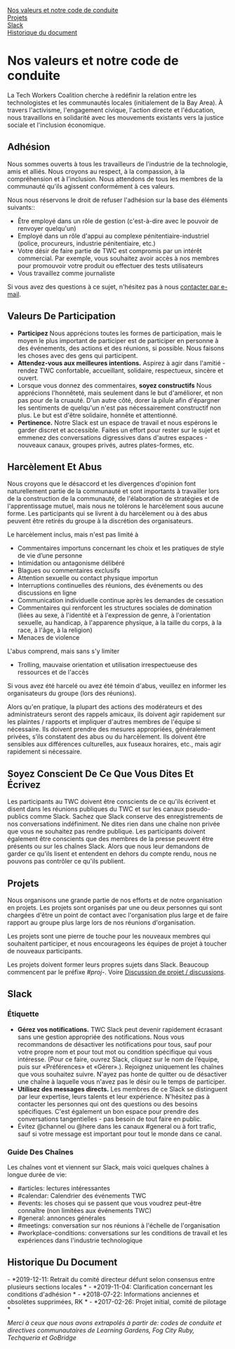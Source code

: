 [Nos valeurs et notre code de conduite](#our-values)<br>
[Projets](#projects)<br>
[Slack](#slack)<br>
[Historique du document](#document-history)

<h1 class="lh-tight marg-b-4">Nos valeurs et notre code de conduite</h1>
<a name="our-values" />

La Tech Workers Coalition cherche à redéfinir la relation entre les technologistes et les communautés locales (initialement de la Bay Area). À travers l'activisme, l'engagement civique, l'action directe et l'éducation, nous travaillons en solidarité avec les mouvements existants vers la justice sociale et l'inclusion économique.

## Adhésion

Nous sommes ouverts à tous les travailleurs de l'industrie de la technologie, amis et alliés. Nous croyons au respect, à la compassion, à la compréhension et à l'inclusion. Nous attendons de tous les membres de la communauté qu'ils agissent conformément à ces valeurs.

Nous nous réservons le droit de refuser l'adhésion sur la base des éléments suivants::
- Être employé dans un rôle de gestion (c'est-à-dire avec le pouvoir de renvoyer quelqu'un)
- Employé dans un rôle d'appui au complexe pénitentiaire-industriel (police, procureurs, industrie pénitentiaire, etc.)
- Votre désir de faire partie de TWC est compromis par un intérêt commercial. Par exemple, vous souhaitez avoir accès à nos membres pour promouvoir votre produit ou effectuer des tests utilisateurs
- Vous travaillez comme journaliste

Si vous avez des questions à ce sujet, n'hésitez pas à nous [contacter par e-mail](mailto:hello@techworkersco.org).

## Valeurs De Participation

- **Participez** Nous apprécions toutes les formes de participation, mais le moyen le plus important de participer est de participer en personne à des événements, des actions et des réunions, si possible. Nous faisons les choses avec des gens qui participent.
- **Attendez-vous aux meilleures intentions.** Aspirez à agir dans l'amitié - rendez TWC confortable, accueillant, solidaire, respectueux, sincère et ouvert.
- Lorsque vous donnez des commentaires, **soyez constructifs** Nous apprécions l'honnêteté, mais seulement dans le but d'améliorer, et non pas pour de la cruauté. D'un autre côté, dorer la pilule afin d'épargner les sentiments de quelqu'un n'est pas nécessairement constructif non plus. Le but est d'être solidaire, honnête et attentionné.
- **Pertinence.** Notre Slack est un espace de travail et nous espérons le garder discret et accessible. Faites un effort pour rester sur le sujet et emmenez des conversations digressives dans d'autres espaces - nouveaux canaux, groupes privés, autres plates-formes, etc.

## Harcèlement Et Abus

Nous croyons que le désaccord et les divergences d'opinion font naturellement partie de la communauté et sont importants à travailler lors de la construction de la communauté, de l'élaboration de stratégies et de l'apprentissage mutuel, mais nous ne tolérons le harcèlement sous aucune forme. Les participants qui se livrent à du harcèlement ou à des abus peuvent être retirés du groupe à la discrétion des organisateurs.

Le harcèlement inclus, mais n'est pas limité à

- Commentaires importuns concernant les choix et les pratiques de style de vie d’une personne
- Intimidation ou antagonisme délibéré
- Blagues ou commentaires exclusifs
- Attention sexuelle ou contact physique importun
- Interruptions continuelles des réunions, des événements ou des discussions en ligne
- Communication individuelle continue après les demandes de cessation
- Commentaires qui renforcent les structures sociales de domination (liées au sexe, à l'identité et à l'expression de genre, à l'orientation sexuelle, au handicap, à l'apparence physique, à la taille du corps, à la race, à l'âge, à la religion)
- Menaces de violence

L'abus comprend, mais sans s'y limiter
- Trolling, mauvaise orientation et utilisation irrespectueuse des ressources et de l'accès

Si vous avez été harcelé ou avez été témoin d'abus, veuillez en informer les organisateurs du groupe (lors des réunions).

Alors qu'en pratique, la plupart des actions des modérateurs et des administrateurs seront des rappels amicaux, ils doivent agir rapidement sur les plaintes / rapports et impliquer d'autres membres de l'équipe si nécessaire. Ils doivent prendre des mesures appropriées, généralement privées, s’ils constatent des abus ou du harcèlement. Ils doivent être sensibles aux différences culturelles, aux fuseaux horaires, etc., mais agir rapidement si nécessaire.

## Soyez Conscient De Ce Que Vous Dites Et Écrivez

Les participants au TWC doivent être conscients de ce qu'ils écrivent et disent dans les réunions publiques du TWC et sur les canaux pseudo-publics comme Slack. Sachez que Slack conserve des enregistrements de nos conversations indéfiniment. Ne dites rien dans une chaîne non privée que vous ne souhaitez pas rendre publique. Les participants doivent également être conscients que des membres de la presse peuvent être présents ou sur les chaînes Slack. Alors que nous leur demandons de garder ce qu'ils lisent et entendent en dehors du compte rendu, nous ne pouvons pas contrôler ce qu'ils publient.

## Projets
<a name="projects" />

Nous organisons une grande partie de nos efforts et de notre organisation en projets. Les projets sont organisés par une ou deux personnes qui sont chargées d'être un point de contact avec l'organisation plus large et de faire rapport au groupe plus large lors de nos réunions d'organisation.

Les projets sont une pierre de touche pour les nouveaux membres qui souhaitent participer, et nous encourageons les équipes de projet à toucher de nouveaux participants.

Les projets doivent former leurs propres sujets dans Slack. Beaucoup commencent par le préfixe *#proj-*. Voire [Discussion de projet / discussions](#slack).

## Slack
<a name="slack" />

### Étiquette

- **Gérez vos notifications.** TWC Slack peut devenir rapidement écrasant sans une gestion appropriée des notifications. Nous vous recommandons de désactiver les notifications pour tous, sauf pour votre propre nom et pour tout mot ou condition spécifique qui vous intéresse. (Pour ce faire, ouvrez Slack, cliquez sur le nom de l’équipe, puis sur «Préférences» et «Gérer».). Rejoignez uniquement les chaînes que vous souhaitez suivre. N'ayez pas honte de quitter ou de désactiver une chaîne à laquelle vous n'avez pas le désir ou le temps de participer.
- **Utilisez des messages directs.** Les membres de ce Slack se distinguent par leur expertise, leurs talents et leur expérience. N'hésitez pas à contacter les personnes qui ont des questions ou des besoins spécifiques. C'est également un bon espace pour prendre des conversations tangentielles - pas besoin de tout faire en public.
- Évitez @channel ou @here dans les canaux #general ou à fort trafic, sauf si votre message est important pour tout le monde dans ce canal.

### Guide Des Chaînes
Les chaînes vont et viennent sur Slack, mais voici quelques chaînes à longue durée de vie:
- #articles: lectures intéressantes
- #calendar: Calendrier des événements TWC
- #events: les choses qui se passent que vous voudrez peut-être connaître (non limitées aux événements TWC)
- #general: annonces générales
- #meetings: conversation sur nos réunions à l'échelle de l'organisation
- #workplace-conditions: conversations sur les conditions de travail et les expériences dans l'industrie technologique

## Historique Du Document
<a name="document-history" />
- *2019-12-11: Retrait du comité directeur défunt selon consensus entre plusieurs sections locales *
- *2019-11-04: Clarification concernant les conditions d'adhésion *
- *2018-07-22: Informations anciennes et obsolètes supprimées, RK *
- *2017-02-26: Projet initial, comité de pilotage *

*Merci à ceux que nous avons extrapolés à partir de: codes de conduite et directives communautaires de Learning Gardens, Fog City Ruby, Techqueria et GoBridge*

